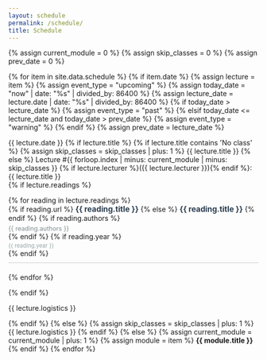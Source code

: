 ```yaml
---
layout: schedule
permalink: /schedule/
title: Schedule
---
```


{% assign current_module = 0 %}
{% assign skip_classes = 0 %}
{% assign prev_date = 0 %}

{% for item in site.data.schedule %}
{% if item.date %}
{% assign lecture = item %}
{% assign event_type = "upcoming" %}
{% assign today_date = "now" | date: "%s" | divided_by: 86400 %}
{% assign lecture_date = lecture.date | date: "%s" | divided_by: 86400 %}
{% if today_date > lecture_date %}
    {% assign event_type = "past" %}
{% elsif today_date <= lecture_date and today_date > prev_date %}
    {% assign event_type = "warning" %}
{% endif %}
{% assign prev_date = lecture_date %}

<tr class="{{ event_type }}">
    <th scope="row">{{ lecture.date }}</th>
    {% if lecture.title %}
        {% if lecture.title contains 'No class' %}
        {% assign skip_classes = skip_classes | plus: 1 %}
        <td colspan="4" align="center">{{ lecture.title }}</td>
        {% else %}
        <td>
            Lecture #{{ forloop.index | minus: current_module | minus: skip_classes }}
            {% if lecture.lecturer %}({{ lecture.lecturer }}){% endif %}:
            <br />
            {{ lecture.title }}
            <br />
        </td>
        <td>
            {% if lecture.readings %}
            <ul style="list-style-type: none; padding: 0;">
            {% for reading in lecture.readings %}
                <li style="margin-bottom: 20px; padding-bottom: 10px; border-bottom: 1px solid #ccc;">
                    {% if reading.url %}
                        <strong style="font-size: 1.1em;"><a href="{{ reading.url }}" style="text-decoration: none; color: #2c3e50;">{{ reading.title }}</a></strong>
                    {% else %}
                        <strong style="font-size: 1.1em; color: #2c3e50;">{{ reading.title }}</strong>
                    {% endif %}
                    {% if reading.authors %}
                        <div style="font-size: 0.9em; color: #7f8c8d; margin-top: 5px;">{{ reading.authors }}</div>
                    {% endif %}
                    {% if reading.year %}
                        <div style="font-size: 0.8em; color: #95a5a6; margin-top: 3px;">{{ reading.year }}</div>
                    {% endif %}
                </li>
            {% endfor %}
            </ul>
            {% endif %}
        </td>
        <td>
            <p>{{ lecture.logistics }}</p>
        </td>
        {% endif %}
    {% else %}
        {% assign skip_classes = skip_classes | plus: 1 %}
        <td></td>
        <td></td>
        <td colspan="4" align="center">{{ lecture.logistics }}</td>
    {% endif %}
</tr>
{% else %}
{% assign current_module = current_module | plus: 1 %}
{% assign module = item %}
<tr class="info">
    <td colspan="5" align="center"><strong>{{ module.title }}</strong></td>
</tr>
{% endif %}
{% endfor %}
